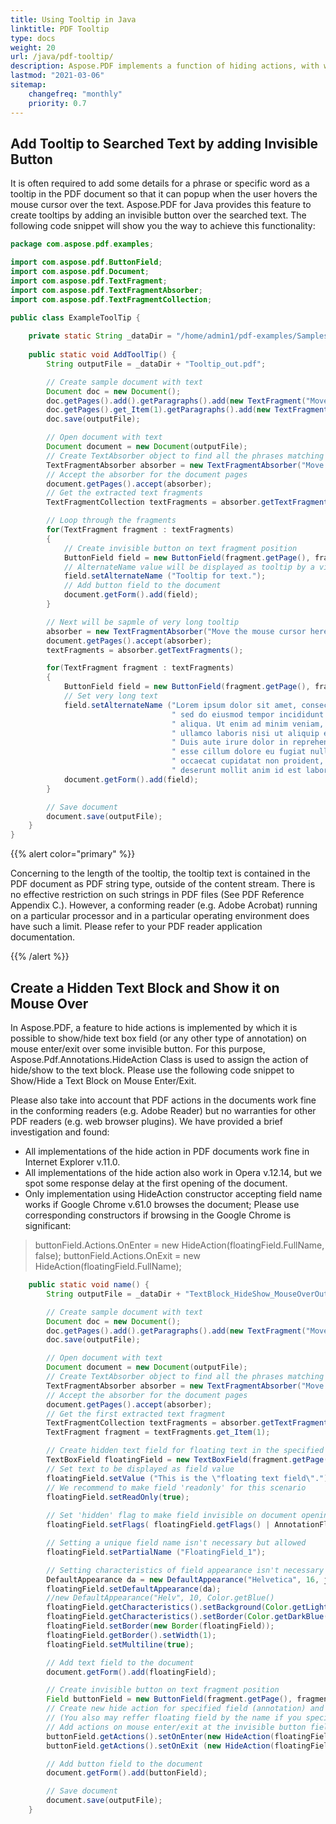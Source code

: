 ```yaml
---
title: Using Tooltip in Java
linktitle: PDF Tooltip
type: docs
weight: 20
url: /java/pdf-tooltip/
description: Aspose.PDF implements a function of hiding actions, with which you can show/hide an annotation when you enter/leave the mouse over an invisible button.
lastmod: "2021-03-06"
sitemap:
    changefreq: "monthly"
    priority: 0.7
---
```


## Add Tooltip to Searched Text by adding Invisible Button

It is often required to add some details for a phrase or specific word as a tooltip in the PDF document so that it can popup when the user hovers the mouse cursor over the text. Aspose.PDF for Java provides this feature to create tooltips by adding an invisible button over the searched text. The following code snippet will show you the way to achieve this functionality:

```java
package com.aspose.pdf.examples;

import com.aspose.pdf.ButtonField;
import com.aspose.pdf.Document;
import com.aspose.pdf.TextFragment;
import com.aspose.pdf.TextFragmentAbsorber;
import com.aspose.pdf.TextFragmentCollection;

public class ExampleToolTip {
    
    private static String _dataDir = "/home/admin1/pdf-examples/Samples/";
    
    public static void AddToolTip() {        
        String outputFile = _dataDir + "Tooltip_out.pdf";

        // Create sample document with text
        Document doc = new Document();
        doc.getPages().add().getParagraphs().add(new TextFragment("Move the mouse cursor here to display a tooltip"));
        doc.getPages().get_Item(1).getParagraphs().add(new TextFragment("Move the mouse cursor here to display a very long tooltip"));
        doc.save(outputFile);

        // Open document with text
        Document document = new Document(outputFile);
        // Create TextAbsorber object to find all the phrases matching the regular expression
        TextFragmentAbsorber absorber = new TextFragmentAbsorber("Move the mouse cursor here to display a tooltip");
        // Accept the absorber for the document pages
        document.getPages().accept(absorber);
        // Get the extracted text fragments
        TextFragmentCollection textFragments = absorber.getTextFragments();

        // Loop through the fragments        
        for(TextFragment fragment : textFragments) 
        {
            // Create invisible button on text fragment position
            ButtonField field = new ButtonField(fragment.getPage(), fragment.getRectangle());
            // AlternateName value will be displayed as tooltip by a viewer application
            field.setAlternateName ("Tooltip for text.");
            // Add button field to the document
            document.getForm().add(field);
        }

        // Next will be sapmle of very long tooltip
        absorber = new TextFragmentAbsorber("Move the mouse cursor here to display a very long tooltip");
        document.getPages().accept(absorber);
        textFragments = absorber.getTextFragments();

        for(TextFragment fragment : textFragments)
        {
            ButtonField field = new ButtonField(fragment.getPage(), fragment.getRectangle());
            // Set very long text
            field.setAlternateName ("Lorem ipsum dolor sit amet, consectetur adipiscing elit," +
                                    " sed do eiusmod tempor incididunt ut labore et dolore magna" +
                                    " aliqua. Ut enim ad minim veniam, quis nostrud exercitation" +
                                    " ullamco laboris nisi ut aliquip ex ea commodo consequat." +
                                    " Duis aute irure dolor in reprehenderit in voluptate velit" +
                                    " esse cillum dolore eu fugiat nulla pariatur. Excepteur sint" +
                                    " occaecat cupidatat non proident, sunt in culpa qui officia" +
                                    " deserunt mollit anim id est laborum.");
            document.getForm().add(field);
        }

        // Save document
        document.save(outputFile);
    }
}
```

{{% alert color="primary" %}}

Concerning to the length of the tooltip, the tooltip text is contained in the PDF document as PDF string type, outside of the content stream. There is no effective restriction on such strings in PDF files (See PDF Reference Appendix C.). However, a conforming reader (e.g. Adobe Acrobat) running on a particular processor and in a particular operating environment does have such a limit. Please refer to your PDF reader application documentation.

{{% /alert %}}

## Create a Hidden Text Block and Show it on Mouse Over

In Aspose.PDF, a feature to hide actions is implemented by which it is possible to show/hide text box field (or any other type of annotation) on mouse enter/exit over some invisible button. For this purpose, Aspose.Pdf.Annotations.HideAction Class is used to assign the action of hide/show to the text block. Please use the following code snippet to Show/Hide a Text Block on Mouse Enter/Exit.

Please also take into account that PDF actions in the documents work fine in the conforming readers (e.g. Adobe Reader) but no warranties for other PDF readers (e.g. web browser plugins). We have provided a brief investigation and found:

- All implementations of the hide action in PDF documents work fine in Internet Explorer v.11.0.
- All implementations of the hide action also work in Opera v.12.14, but we spot some response delay at the first opening of the document.
- Only implementation using HideAction constructor accepting field name works if Google Chrome v.61.0 browses the document; Please use corresponding constructors if browsing in the Google Chrome is significant:

>buttonField.Actions.OnEnter = new HideAction(floatingField.FullName, false);
>buttonField.Actions.OnExit = new HideAction(floatingField.FullName);

```java
    public static void name() {
        String outputFile = _dataDir + "TextBlock_HideShow_MouseOverOut_out.pdf";

        // Create sample document with text
        Document doc = new Document();
        doc.getPages().add().getParagraphs().add(new TextFragment("Move the mouse cursor here to display floating text"));
        doc.save(outputFile);

        // Open document with text
        Document document = new Document(outputFile);
        // Create TextAbsorber object to find all the phrases matching the regular expression
        TextFragmentAbsorber absorber = new TextFragmentAbsorber("Move the mouse cursor here to display floating text");
        // Accept the absorber for the document pages
        document.getPages().accept(absorber);
        // Get the first extracted text fragment
        TextFragmentCollection textFragments = absorber.getTextFragments();
        TextFragment fragment = textFragments.get_Item(1);

        // Create hidden text field for floating text in the specified rectangle of the page
        TextBoxField floatingField = new TextBoxField(fragment.getPage(), new Rectangle(100, 700, 220, 740));
        // Set text to be displayed as field value
        floatingField.setValue ("This is the \"floating text field\".");
        // We recommend to make field 'readonly' for this scenario
        floatingField.setReadOnly(true);
        
        // Set 'hidden' flag to make field invisible on document opening        
        floatingField.setFlags( floatingField.getFlags() | AnnotationFlags.Hidden);

        // Setting a unique field name isn't necessary but allowed
        floatingField.setPartialName ("FloatingField_1");

        // Setting characteristics of field appearance isn't necessary but makes it better
        DefaultAppearance da = new DefaultAppearance("Helvetica", 16, java.awt.Color.RED);
        floatingField.setDefaultAppearance(da);
        //new DefaultAppearance("Helv", 10, Color.getBlue()
        floatingField.getCharacteristics().setBackground(Color.getLightBlue());
        floatingField.getCharacteristics().setBorder(Color.getDarkBlue());;
        floatingField.setBorder(new Border(floatingField));
        floatingField.getBorder().setWidth(1);
        floatingField.setMultiline(true);

        // Add text field to the document
        document.getForm().add(floatingField);

        // Create invisible button on text fragment position
        Field buttonField = new ButtonField(fragment.getPage(), fragment.getRectangle());
        // Create new hide action for specified field (annotation) and invisibility flag.
        // (You also may reffer floating field by the name if you specified it above.)
        // Add actions on mouse enter/exit at the invisible button field
        buttonField.getActions().setOnEnter(new HideAction(floatingField, false));
        buttonField.getActions().setOnExit (new HideAction(floatingField));

        // Add button field to the document
        document.getForm().add(buttonField);

        // Save document
        document.save(outputFile);        
    }
```
